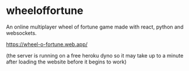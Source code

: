 # wheeloffortune

An online multiplayer wheel of fortune game made with react, python and websockets.

https://wheel-o-fortune.web.app/

(the server is running on a free heroku dyno so it may take up to a minute after loading the website before it begins to work)

